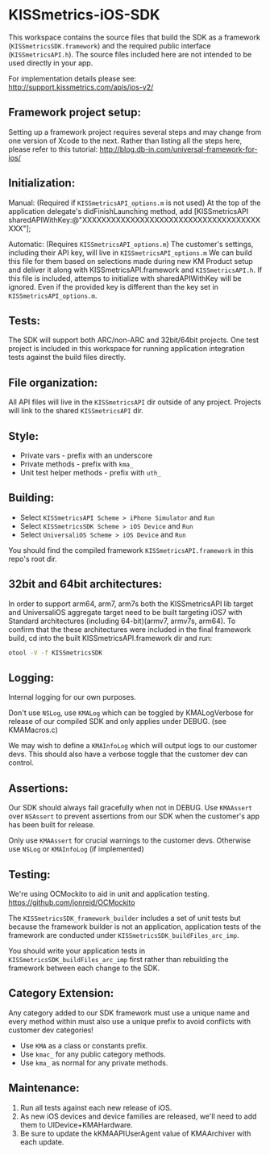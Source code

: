 KISSmetrics-iOS-SDK
===================


This workspace contains the source files that build the SDK as a framework (``KISSmetricsSDK.framework``) and the required public interface (``KISSmetricsAPI.h``). The source files included here are not intended to be used directly in your app.


For implementation details please see: http://support.kissmetrics.com/apis/ios-v2/


Framework project setup:
------------------------
Setting up a framework project requires several steps and may change from one version of Xcode to the next. Rather than listing all the steps here, please refer to this tutorial: http://blog.db-in.com/universal-framework-for-ios/


Initialization:
---------------
Manual: (Required if ``KISSmetricsAPI_options.m`` is not used)
At the top of the application delegate's didFinishLaunching method, add
[KISSmetricsAPI sharedAPIWithKey:@"XXXXXXXXXXXXXXXXXXXXXXXXXXXXXXXXXXXXXXXX"];

Automatic: (Requires ``KISSmetricsAPI_options.m``)
The customer's settings, including their API key, will live in ``KISSmetricsAPI_options.m``
We can build this file for them based on selections made during new KM Product setup 
and deliver it along with KISSmetricsAPI.framework and ``KISSmetricsAPI.h``.
If this file is included, attemps to initialize with sharedAPIWithKey will be ignored. 
Even if the provided key is different than the key set in ``KISSmetricsAPI_options.m``.


Tests:
---------------------------------
The SDK will support both ARC/non-ARC and 32bit/64bit projects.
One test project is included in this workspace for running application integration tests against the build files directly.


File organization:
------------------
All API files will live in the `KISSmetricsAPI` dir outside of any project.
Projects will link to the shared `KISSmetricsAPI` dir.


Style:
-----
* Private vars - prefix with an underscore
* Private methods - prefix with ``kma_``
* Unit test helper methods - prefix with ``uth_``


Building:
--------
* Select `KISSmetricsAPI Scheme > iPhone Simulator` and `Run`
* Select `KISSmetricsSDK Scheme > iOS Device` and `Run`
* Select `UniversaliOS Scheme > iOS Device` and `Run`


You should find the compiled framework `KISSmetricsAPI.framework` in this repo's root dir.


32bit and 64bit architectures:
--------------------------
In order to support arm64, arm7, arm7s both the KISSmetricsAPI lib target and
UniversaliOS aggregate target need to be built targeting iOS7 with
Standard architectures (including 64-bit)(armv7, armv7s, arm64).
To confirm that the these architectures were included in the final framework build,
cd into the built KISSmetricsAPI.framework dir and run:

```bash
otool -V -f KISSmetricsSDK
```

Logging:
-------
Internal logging for our own purposes.

Don't use ``NSLog``, use ``KMALog`` which can be toggled by KMALogVerbose for release of our compiled SDK and only applies under DEBUG. (see KMAMacros.c)

We may wish to define a ``KMAInfoLog`` which will output logs to our customer devs. This should also have a verbose toggle
that the customer dev can control.


Assertions:
----------
Our SDK should always fail gracefully when not in DEBUG. Use ``KMAAssert`` over ``NSAssert`` to prevent assertions from our SDK when the customer's app has been built for release.

Only use ``KMAAssert`` for crucial warnings to the customer devs. Otherwise use ``NSLog``
or ``KMAInfoLog`` (if implemented)


Testing:
-------
We're using OCMockito to aid in unit and application testing.
https://github.com/jonreid/OCMockito

The `KISSmetricsSDK_framework_builder` includes a set of unit tests but because the
framework builder is not an application, application tests of the framework
are conducted under `KISSmetricsSDK_buildFiles_arc_imp`.

You should write your application tests in `KISSmetricsSDK_buildFiles_arc_imp` first rather
than rebuilding the framework between each change to the SDK.


Category Extension:
------------------
Any category added to our SDK framework must use a unique name and every method within must also use a unique prefix to avoid conflicts with customer dev categories!

* Use ``KMA`` as a class or constants prefix.
* Use ``kmac_`` for any public category methods.
* Use ``kma_`` as normal for any private methods.


Maintenance:
-----------
1. Run all tests against each new release of iOS.
2. As new iOS devices and device families are released, we'll need to add them to UIDevice+KMAHardware.
3. Be sure to update the kKMAAPIUserAgent value of KMAArchiver with each update.


